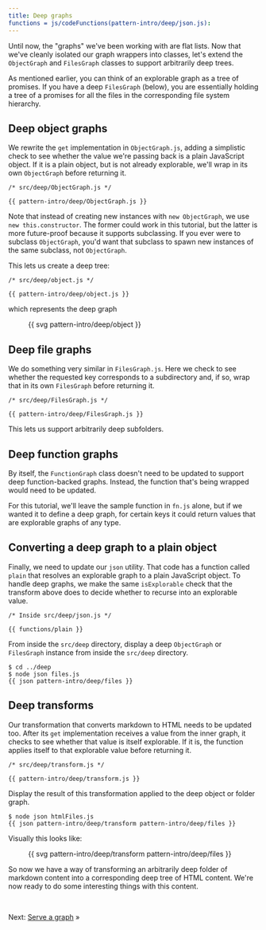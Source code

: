 ```yaml
---
title: Deep graphs
functions = js/codeFunctions(pattern-intro/deep/json.js):
---
```


Until now, the "graphs" we've been working with are flat lists. Now that we've cleanly isolated our graph wrappers into classes, let's extend the `ObjectGraph` and `FilesGraph` classes to support arbitrarily deep trees.

As mentioned earlier, you can think of an explorable graph as a tree of promises. If you have a deep `FilesGraph` (below), you are essentially holding a tree of a promises for all the files in the corresponding file system hierarchy.

## Deep object graphs

We rewrite the `get` implementation in `ObjectGraph.js`, adding a simplistic check to see whether the value we're passing back is a plain JavaScript object. If it is a plain object, but is not already explorable, we'll wrap in its own `ObjectGraph` before returning it.

```{{'js'}}
/* src/deep/ObjectGraph.js */

{{ pattern-intro/deep/ObjectGraph.js }}
```

Note that instead of creating new instances with `new ObjectGraph`, we use `new this.constructor`. The former could work in this tutorial, but the latter is more future-proof because it supports subclassing. If you ever were to subclass `ObjectGraph`, you'd want that subclass to spawn new instances of the same subclass, not `ObjectGraph`.

This lets us create a deep tree:

```{{'js'}}
/* src/deep/object.js */

{{ pattern-intro/deep/object.js }}
```

which represents the deep graph

<figure>
  {{ svg pattern-intro/deep/object }}
</figure>

## Deep file graphs

We do something very similar in `FilesGraph.js`. Here we check to see whether the requested key corresponds to a subdirectory and, if so, wrap that in its own `FilesGraph` before returning it.

```{{'js'}}
/* src/deep/FilesGraph.js */

{{ pattern-intro/deep/FilesGraph.js }}
```

This lets us support arbitrarily deep subfolders.

## Deep function graphs

By itself, the `FunctionGraph` class doesn't need to be updated to support deep function-backed graphs. Instead, the function that's being wrapped would need to be updated.

For this tutorial, we'll leave the sample function in `fn.js` alone, but if we wanted it to define a deep graph, for certain keys it could return values that are explorable graphs of any type.

## Converting a deep graph to a plain object

Finally, we need to update our `json` utility. That code has a function called `plain` that resolves an explorable graph to a plain JavaScript object. To handle deep graphs, we make the same `isExplorable` check that the transform above does to decide whether to recurse into an explorable value.

```{{'js'}}
/* Inside src/deep/json.js */

{{ functions/plain }}
```

<span class="tutorialStep"></span> From inside the `src/deep` directory, display a deep `ObjectGraph` or `FilesGraph` instance from inside the `src/deep` directory.

```console
$ cd ../deep
$ node json files.js
{{ json pattern-intro/deep/files }}
```

## Deep transforms

Our transformation that converts markdown to HTML needs to be updated too. After its `get` implementation receives a value from the inner graph, it checks to see whether that value is itself explorable. If it is, the function applies itself to that explorable value before returning it.

```{{'js'}}
/* src/deep/transform.js */

{{ pattern-intro/deep/transform.js }}
```

<span class="tutorialStep"></span> Display the result of this transformation applied to the deep object or folder graph.

```console
$ node json htmlFiles.js
{{ json pattern-intro/deep/transform pattern-intro/deep/files }}
```

Visually this looks like:

<figure>
{{ svg pattern-intro/deep/transform pattern-intro/deep/files }}
</figure>

So now we have a way of transforming an arbitrarily deep folder of markdown content into a corresponding deep tree of HTML content. We're now ready to do some interesting things with this content.

&nbsp;

Next: [Serve a graph](serve.html) »
